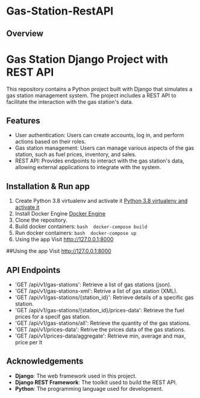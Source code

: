 # Gas-Station-RestAPI

## Overview

# <font >Gas Station Django Project with REST API</font>

This repository contains a Python project built with Django that simulates a gas station management system. 
The project includes a REST API to facilitate the interaction with the gas station's data.

## Features

* User authentication: Users can create accounts, log in, and perform actions based on their roles.
* Gas station management: Users can manage various aspects of the gas station, such as fuel prices, inventory, and sales.
* REST API: Provides endpoints to interact with the gas station's data, allowing external applications to integrate with the system.

## Installation & Run app

1. Create Python 3.8 virtualenv and activate it
[Python 3.8 virtualenv and activate it](https://docs.python.org/3/library/venv.html)
3. Install Docker Engine 
[Docker Engine](https://docs.docker.com/engine/install/)
4. Clone the repository.
5. Build docker containers: 
```bash  docker-compose build```
7. Run docker containers: 
```bash  docker-compose up```
9. Using the app 
  Visit http://127.0.0.1:8000


##Using the app
Visit http://127.0.0.1:8000

## API Endpoints
- 'GET /api/v1/gas-stations': Retrieve a list of gas stations (json).
- 'GET /api/v1/gas-stations-xml': Retrive a list of gas station (XML).
- 'GET /api/v1/gas-stations/{station_id}': Retrieve details of a specific gas station.
- 'GET /api/v1/gas-stations/{station_id}/prices-data': Retrieve the fuel prices for a specif gas station.
- 'GET /api/v1/gas-stations/all': Retrieve the quantity of the gas stations.
- 'GET /api/v1/prices-data': Retrive the prices data of the gas stations.
- 'GET /api/v1/prices-data/aggregate': Retrieve min, average and max, price per lt

## Acknowledgements
- **Django**: The web framework used in this project.
- **Django REST Framework**: The toolkit used to build the REST API.
- **Python**: The programming language used for development.


